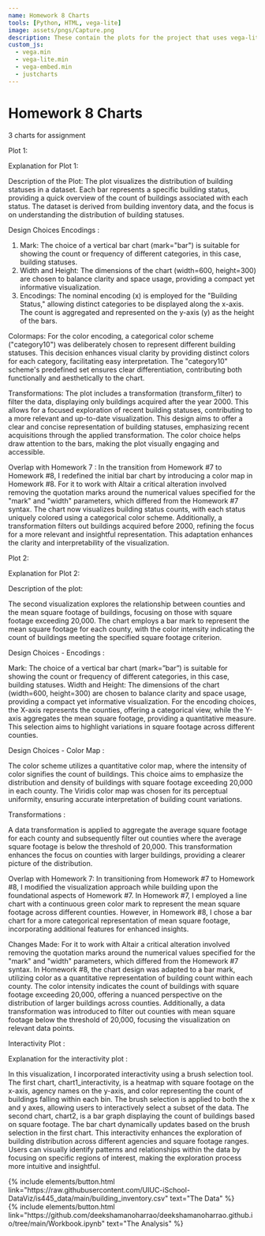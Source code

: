 ```yaml
---
name: Homework 8 Charts
tools: [Python, HTML, vega-lite]
image: assets/pngs/Capture.png
description: These contain the plots for the project that uses vega-lite for interactive viz!
custom_js:
  - vega.min
  - vega-lite.min
  - vega-embed.min
  - justcharts
---
```



# Homework 8 Charts 
3 charts for assignment

Plot 1:

<vegachart schema-url="{{ site.baseurl }}/assets/json/Vis2.json" style="width: 100%"></vegachart>

Explanation for Plot 1:

Description of the Plot: 
The plot visualizes the distribution of building statuses in a dataset. Each bar represents a specific building status, providing a quick overview of the count of buildings associated with each status. The dataset is derived from building inventory data, and the focus is on understanding the distribution of building statuses.

Design Choices Encodings :
1) Mark: The choice of a vertical bar chart (mark="bar") is suitable for showing the count or frequency of different categories, in this case, building statuses. 
2) Width and Height: The dimensions of the chart (width=600, height=300) are chosen to balance clarity and space usage, providing a compact yet informative visualization. 
3) Encodings: The nominal encoding (x) is employed for the "Building Status," allowing distinct categories to be displayed along the x-axis. The count is aggregated and represented on the y-axis (y) as the height of the bars. 

Colormaps:
For the color encoding, a categorical color scheme ("category10") was deliberately chosen to represent different building statuses. This decision enhances visual clarity by providing distinct colors for each category, facilitating easy interpretation. The "category10" scheme's predefined set ensures clear differentiation, contributing both functionally and aesthetically to the chart.


Transformations: 
The plot includes a transformation (transform_filter) to filter the data, displaying only buildings acquired after the year 2000. This allows for a focused exploration of recent building statuses, contributing to a more relevant and up-to-date visualization. This design aims to offer a clear and concise representation of building statuses, emphasizing recent acquisitions through the applied transformation. The color choice helps draw attention to the bars, making the plot visually engaging and accessible.

Overlap with Homework 7 :
In the transition from Homework #7 to Homework #8, I redefined the initial bar chart by introducing a color map in Homework #8. For it to work with Altair a critical alteration involved removing the quotation marks around the numerical values specified for the "mark" and "width" parameters, which differed from the Homework #7 syntax. The chart now visualizes building status counts, with each status uniquely colored using a categorical color scheme. Additionally, a transformation filters out buildings acquired before 2000, refining the focus for a more relevant and insightful representation. This adaptation enhances the clarity and interpretability of the visualization.

Plot 2:

<vegachart schema-url="{{ site.baseurl }}/assets/json/Vis3.json" style="width: 100%"></vegachart>

Explanation for Plot 2:

Description of the plot:

The second visualization explores the relationship between counties and the mean square footage of buildings, focusing on those with square footage exceeding 20,000. The chart employs a bar mark to represent the mean square footage for each county, with the color intensity indicating the count of buildings meeting the specified square footage criterion.

Design Choices - Encodings :

Mark: The choice of a vertical bar chart (mark=”bar”) is suitable for showing the count or frequency of different categories, in this case, building statuses. Width and Height: The dimensions of the chart (width=600, height=300) are chosen to balance clarity and space usage, providing a compact yet informative visualization.
For the encoding choices, the X-axis represents the counties, offering a categorical view, while the Y-axis aggregates the mean square footage, providing a quantitative measure. This selection aims to highlight variations in square footage across different counties.

Design Choices - Color Map :

The color scheme utilizes a quantitative color map, where the intensity of color signifies the count of buildings. This choice aims to emphasize the distribution and density of buildings with square footage exceeding 20,000 in each county. The Viridis color map was chosen for its perceptual uniformity, ensuring accurate interpretation of building count variations.

Transformations :

A data transformation is applied to aggregate the average square footage for each county and subsequently filter out counties where the average square footage is below the threshold of 20,000. This transformation enhances the focus on counties with larger buildings, providing a clearer picture of the distribution.

Overlap with Homework 7:
In transitioning from Homework #7 to Homework #8, I modified the visualization approach while building upon the foundational aspects of Homework #7. In Homework #7, I employed a line chart with a continuous green color mark to represent the mean square footage across different counties. However, in Homework #8, I chose a bar chart for a more categorical representation of mean square footage, incorporating additional features for enhanced insights.

Changes Made:
For it to work with Altair a critical alteration involved removing the quotation marks around the numerical values specified for the "mark" and "width" parameters, which differed from the Homework #7 syntax. In Homework #8, the chart design was adapted to a bar mark, utilizing color as a quantitative representation of building count within each county. The color intensity indicates the count of buildings with square footage exceeding 20,000, offering a nuanced perspective on the distribution of larger buildings across counties. Additionally, a data transformation was introduced to filter out counties with mean square footage below the threshold of 20,000, focusing the visualization on relevant data points.

Interactivity Plot :

<vegachart schema-url="{{ site.baseurl }}/assets/json/Vis4.json" style="width: 100%"></vegachart>

Explanation for the interactivity plot :

In this visualization, I incorporated interactivity using a brush selection tool. The first chart, chart1_interactivity, is a heatmap with square footage on the x-axis, agency names on the y-axis, and color representing the count of buildings falling within each bin. The brush selection is applied to both the x and y axes, allowing users to interactively select a subset of the data. The second chart, chart2, is a bar graph displaying the count of buildings based on square footage. The bar chart dynamically updates based on the brush selection in the first chart. This interactivity enhances the exploration of building distribution across different agencies and square footage ranges. Users can visually identify patterns and relationships within the data by focusing on specific regions of interest, making the exploration process more intuitive and insightful.

<!-- these are written in a combo of html and liquid --> 

<div class="left">
{% include elements/button.html link="https://raw.githubusercontent.com/UIUC-iSchool-DataViz/is445_data/main/building_inventory.csv" text="The Data" %}
</div>

<div class="right">
{% include elements/button.html link="https://github.com/deekshamanoharrao/deekshamanoharrao.github.io/tree/main/Workbook.ipynb" text="The Analysis" %}
</div>

